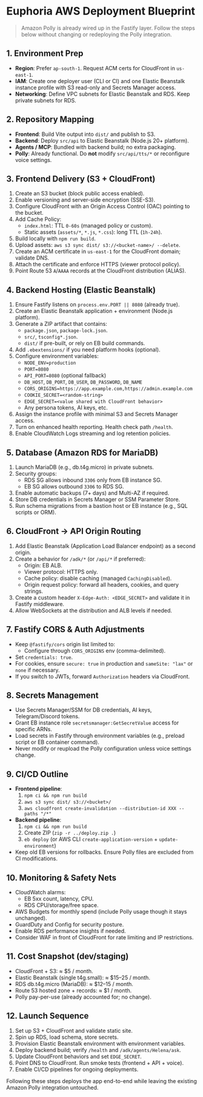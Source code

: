 # Euphoria AWS Deployment Blueprint

> Amazon Polly is already wired up in the Fastify layer. Follow the steps below without changing or redeploying the Polly integration.

## 1. Environment Prep

- **Region**: Prefer `ap-south-1`. Request ACM certs for CloudFront in `us-east-1`.
- **IAM**: Create one deployer user (CLI or CI) and one Elastic Beanstalk instance profile with S3 read-only and Secrets Manager access.
- **Networking**: Define VPC subnets for Elastic Beanstalk and RDS. Keep private subnets for RDS.

## 2. Repository Mapping

- **Frontend**: Build Vite output into `dist/` and publish to S3.
- **Backend**: Deploy `src/api` to Elastic Beanstalk (Node.js 20+ platform).
- **Agents / MCP**: Bundled with backend build; no extra packaging.
- **Polly**: Already functional. Do **not** modify `src/api/tts/*` or reconfigure voice settings.

## 3. Frontend Delivery (S3 + CloudFront)

1. Create an S3 bucket (block public access enabled).
2. Enable versioning and server-side encryption (SSE-S3).
3. Configure CloudFront with an Origin Access Control (OAC) pointing to the bucket.
4. Add Cache Policy:
   - `index.html`: TTL `0-60s` (managed policy or custom).
   - Static assets (`assets/*`, `*.js`, `*.css`): long TTL (`1h-24h`).
5. Build locally with `npm run build`.
6. Upload assets: `aws s3 sync dist/ s3://<bucket-name>/ --delete`.
7. Create an ACM certificate in `us-east-1` for the CloudFront domain; validate DNS.
8. Attach the certificate and enforce HTTPS (viewer protocol policy).
9. Point Route 53 `A`/`AAAA` records at the CloudFront distribution (ALIAS).

## 4. Backend Hosting (Elastic Beanstalk)

1. Ensure Fastify listens on `process.env.PORT || 8080` (already true).
2. Create an Elastic Beanstalk application + environment (Node.js platform).
3. Generate a ZIP artifact that contains:
   - `package.json`, `package-lock.json`.
   - `src/`, `tsconfig*.json`.
   - `dist/` if pre-built, or rely on EB build commands.
4. Add `.ebextensions/` if you need platform hooks (optional).
5. Configure environment variables:
   - `NODE_ENV=production`
   - `PORT=8080`
   - `API_PORT=8080` (optional fallback)
   - `DB_HOST`, `DB_PORT`, `DB_USER`, `DB_PASSWORD`, `DB_NAME`
   - `CORS_ORIGINS=https://app.example.com,https://admin.example.com`
   - `COOKIE_SECRET=<random-string>`
   - `EDGE_SECRET=<value shared with CloudFront behavior>`
   - Any persona tokens, AI keys, etc.
6. Assign the instance profile with minimal S3 and Secrets Manager access.
7. Turn on enhanced health reporting. Health check path `/health`.
8. Enable CloudWatch Logs streaming and log retention policies.

## 5. Database (Amazon RDS for MariaDB)

1. Launch MariaDB (e.g., db.t4g.micro) in private subnets.
2. Security groups:
   - RDS SG allows inbound `3306` only from EB instance SG.
   - EB SG allows outbound `3306` to RDS SG.
3. Enable automatic backups (7+ days) and Multi-AZ if required.
4. Store DB credentials in Secrets Manager or SSM Parameter Store.
5. Run schema migrations from a bastion host or EB instance (e.g., SQL scripts or ORM).

## 6. CloudFront → API Origin Routing

1. Add Elastic Beanstalk (Application Load Balancer endpoint) as a second origin.
2. Create a behavior for `/adk/*` (or `/api/*` if preferred):
   - Origin: EB ALB.
   - Viewer protocol: HTTPS only.
   - Cache policy: disable caching (managed `CachingDisabled`).
   - Origin request policy: forward all headers, cookies, and query strings.
3. Create a custom header `X-Edge-Auth: <EDGE_SECRET>` and validate it in Fastify middleware.
4. Allow WebSockets at the distribution and ALB levels if needed.

## 7. Fastify CORS & Auth Adjustments

- Keep `@fastify/cors` origin list limited to:
  - Configure through `CORS_ORIGINS` env (comma-delimited).
- Set `credentials: true`.
- For cookies, ensure `secure: true` in production and `sameSite: "lax"` or `none` if necessary.
- If you switch to JWTs, forward `Authorization` headers via CloudFront.

## 8. Secrets Management

- Use Secrets Manager/SSM for DB credentials, AI keys, Telegram/Discord tokens.
- Grant EB instance role `secretsmanager:GetSecretValue` access for specific ARNs.
- Load secrets in Fastify through environment variables (e.g., preload script or EB container command).
- Never modify or reupload the Polly configuration unless voice settings change.

## 9. CI/CD Outline

- **Frontend pipeline**:
  1. `npm ci && npm run build`
  2. `aws s3 sync dist/ s3://<bucket>/`
  3. `aws cloudfront create-invalidation --distribution-id XXX --paths "/*"`
- **Backend pipeline**:
  1. `npm ci && npm run build`
  2. Create ZIP (`zip -r ../deploy.zip .`)
  3. `eb deploy` (or AWS CLI `create-application-version` + `update-environment`)
- Keep old EB versions for rollbacks. Ensure Polly files are excluded from CI modifications.

## 10. Monitoring & Safety Nets

- CloudWatch alarms:
  - EB 5xx count, latency, CPU.
  - RDS CPU/storage/free space.
- AWS Budgets for monthly spend (include Polly usage though it stays unchanged).
- GuardDuty and Config for security posture.
- Enable RDS performance insights if needed.
- Consider WAF in front of CloudFront for rate limiting and IP restrictions.

## 11. Cost Snapshot (dev/staging)

- CloudFront + S3: ≈ $5 / month.
- Elastic Beanstalk (single t4g.small): ≈ $15–25 / month.
- RDS db.t4g.micro (MariaDB): ≈ $12–15 / month.
- Route 53 hosted zone + records: ≈ $1 / month.
- Polly pay-per-use (already accounted for; no change).

## 12. Launch Sequence

1. Set up S3 + CloudFront and validate static site.
2. Spin up RDS, load schema, store secrets.
3. Provision Elastic Beanstalk environment with environment variables.
4. Deploy backend build; verify `/health` and `/adk/agents/Helena/ask`.
5. Update CloudFront behaviors and set `EDGE_SECRET`.
6. Point DNS to CloudFront. Run smoke tests (frontend + API + voice).
7. Enable CI/CD pipelines for ongoing deployments.

Following these steps deploys the app end-to-end while leaving the existing Amazon Polly integration untouched.
